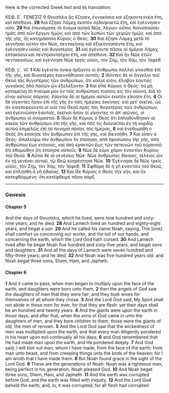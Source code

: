 Here is the corrected Greek text and its translation:

ΚΕΦ. Ε´.      ΓΕΝΕΣΙΣ 9
Θουσάλα ἃς ἔζησεν, ἐννακόσια καὶ ἑξηκοντεννέα ἔτη, καὶ ἀπέθανε.
**28** Καὶ ἔζησε Λάμεχ ἑκατὸν ὀγδοηκοκτὼ ἔτη, καὶ ἐγέννησεν υἱόν.
**29** Καὶ ἐπωνόμασε τὸ ὄνομα αὐτοῦ Νῶε, λέγων· οὗτος διαναπαύσει ἡμᾶς ἀπὸ τῶν ἔργων ἡμῶν, καὶ ἀπὸ τῶν λυπῶν τῶν χειρῶν ἡμῶν, καὶ ἀπὸ τῆς γῆς, ἧς κατηράσατο Κύριος ὁ Θεός.
**30** Καὶ ἔζησε Λάμεχ μετὰ τὸ γεννῆσαι αὐτὸν τὸν Νῶε, πεντακόσια καὶ ἑξηκονταπέντε ἔτη, καὶ ἐγέννησεν υἱοὺς καὶ θυγατέρας·
**31** καὶ ἐγένοντο πᾶσαι αἱ ἡμέραι Λάμεχ ἑπτακόσια καὶ πεντηκοντατρία ἔτη, καὶ ἀπέθανε.
**32** Καὶ ἦν Νῶε ἐτῶν πεντακοσίων, καὶ ἐγέννησε Νῶε τρεῖς υἱούς, τὸν Σήμ, τὸν Χάμ, τὸν Ἰάφεθ.

ΚΕΦ. ς´. VI.
**1** ΚΑΙ ἐγένετο ἡνίκα ἤρξαντο οἱ ἄνθρωποι πολλοὶ γίνεσθαι ἐπὶ τῆς γῆς, καὶ θυγατέρες ἐγεννήθησαν αὐτοῖς·
**2** ἰδόντες δὲ οἱ ἄγγελοι τοῦ Θεοῦ τὰς θυγατέρας τῶν ἀνθρώπων, ὅτι καλαί εἰσιν, ἔλαβον ἑαυτοῖς γυναῖκας ἀπὸ πασῶν ὧν ἐξελέξαντο.
**3** Καὶ εἶπε Κύριος ὁ Θεός· οὐ μὴ καταμείνῃ τὸ πνεῦμά μου ἐν τοῖς ἀνθρώποις τούτοις εἰς τὸν αἰῶνα, διὰ τὸ εἶναι αὐτοὺς σάρκας· ἔσονται δὲ αἱ ἡμέραι αὐτῶν ἑκατὸν εἴκοσιν ἔτη.
**4** Οἱ δὲ γίγαντες ἦσαν ἐπὶ τῆς γῆς ἐν ταῖς ἡμέραις ἐκείναις· καὶ μετ᾽ ἐκεῖνο, ὡς ἂν εἰσεπορεύοντο οἱ υἱοὶ τοῦ Θεοῦ πρὸς τὰς θυγατέρας τῶν ἀνθρώπων, καὶ ἐγεννῶσαν ἑαυτοῖς, ἐκεῖνοι ἦσαν οἱ γίγαντες οἱ ἀπ᾽ αἰῶνος, οἱ ἄνθρωποι οἱ ὀνομαστοί.
**5** Ἰδὼν δὲ Κύριος ὁ Θεὸς ὅτι ἐπληθύνθησαν αἱ κακίαι τῶν ἀνθρώπων ἐπὶ τῆς γῆς, καὶ πᾶς τις διανοεῖται ἐν τῇ καρδίᾳ αὐτοῦ ἐπιμελῶς ἐπὶ τὰ πονηρὰ πάσας τὰς ἡμέρας,
**6** καὶ ἐνεθυμήθη ὁ Θεὸς ὅτι ἐποίησε τὸν ἄνθρωπον ἐπὶ τῆς γῆς, καὶ διενοήθη.
**7** Καὶ εἶπεν ὁ Θεός· ἀπαλείψω τὸν ἄνθρωπον ὃν ἐποίησα, ἀπὸ προσώπου τῆς γῆς, ἀπὸ ἀνθρώπου ἕως κτήνους, καὶ ἀπὸ ἑρπετῶν ἕως τῶν πετεινῶν τοῦ οὐρανοῦ· ὅτι ἐθυμώθην ὅτι ἐποίησα αὐτούς.
**8** Νῶε δὲ εὗρε χάριν ἐναντίον Κυρίου τοῦ Θεοῦ.
**9** Αὗται δὲ αἱ γενέσεις Νῶε· Νῶε ἄνθρωπος δίκαιος, τέλειος ὢν ἐν τῇ γενέσει αὐτοῦ, τῷ Θεῷ εὐηρέστησε Νῶε.
**10** Ἐγέννησε δὲ Νῶε τρεῖς υἱούς, τὸν Σήμ, τὸν Χάμ, τὸν Ἰάφεθ.
**11** Ἐφθάρη δὲ ἡ γῆ ἐναντίον τοῦ Θεοῦ, καὶ ἐπλήσθη ἡ γῆ ἀδικίας.
**12** Καὶ ἴδε Κύριος ὁ Θεός τὴν γῆν, καὶ ἦν κατεφθαρμένη· ὅτι κατέφθειρε πᾶσα σὰρξ

***

### Genesis

#### Chapter 5

And the days of Θουσάλα, which he lived, were nine hundred and sixty-nine years; and he died.
**28** And Lamech lived an hundred and eighty-eight years, and begat a son.
**29** And he called his name Noah, saying, This [one] shall comfort us concerning our works, and the toil of our hands, and concerning the earth, which the Lord God hath cursed.
**30** And Lamech lived after he begat Noah five hundred and sixty-five years, and begat sons and daughters.
**31** And all the days of Lamech were seven hundred and fifty-three years; and he died.
**32** And Noah was five hundred years old: and Noah begat three sons, Shem, Ham, and Japheth.

#### Chapter 6

**1** And it came to pass, when men began to multiply upon the face of the earth, and daughters were born unto them,
**2** then the angels of God saw the daughters of men that they were fair; and they took wives for themselves of all whom they chose.
**3** And the Lord God said, My Spirit shall not abide in these men for ever, for that they are flesh: yet their days shall be an hundred and twenty years.
**4** And the giants were upon the earth in those days; and after that, when the sons of God came in unto the daughters of men, and they bore children to them, those were the giants of old, the men of renown.
**5** And the Lord God saw that the wickedness of men was multiplied upon the earth, and that every man diligently pondered in his heart upon evil continually all his days;
**6** and God remembered that He had made man upon the earth, and He pondered deeply.
**7** And God said, I will blot out man, whom I have made, from the face of the earth; from man unto beast, and from creeping things unto the birds of the heaven; for I am wroth that I have made them.
**8** But Noah found grace in the sight of the Lord God.
**9** These are the generations of Noah: Noah was a righteous man, being perfect in his generation; Noah pleased God.
**10** And Noah begat three sons, Shem, Ham, and Japheth.
**11** And the earth was corrupted before God, and the earth was filled with iniquity.
**12** And the Lord God beheld the earth, and, lo, it was corrupted; for all flesh had corrupted